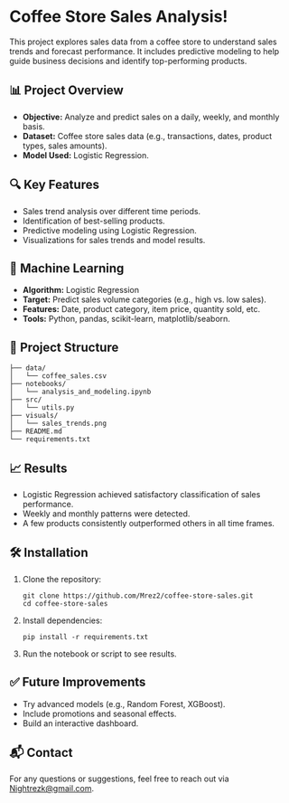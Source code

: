 # Coffee Store Sales Analysis!


This project explores sales data from a coffee store to understand sales trends and forecast performance. It includes predictive modeling to help guide business decisions and identify top-performing products.

## 📊 Project Overview
- **Objective:** Analyze and predict sales on a daily, weekly, and monthly basis.
- **Dataset:** Coffee store sales data (e.g., transactions, dates, product types, sales amounts).
- **Model Used:** Logistic Regression.

## 🔍 Key Features
- Sales trend analysis over different time periods.
- Identification of best-selling products.
- Predictive modeling using Logistic Regression.
- Visualizations for sales trends and model results.

## 🧠 Machine Learning
- **Algorithm:** Logistic Regression  
- **Target:** Predict sales volume categories (e.g., high vs. low sales).  
- **Features:** Date, product category, item price, quantity sold, etc.  
- **Tools:** Python, pandas, scikit-learn, matplotlib/seaborn.

## 📁 Project Structure
```
├── data/
│   └── coffee_sales.csv
├── notebooks/
│   └── analysis_and_modeling.ipynb
├── src/
│   └── utils.py
├── visuals/
│   └── sales_trends.png
├── README.md
└── requirements.txt
```

## 📈 Results
- Logistic Regression achieved satisfactory classification of sales performance.
- Weekly and monthly patterns were detected.
- A few products consistently outperformed others in all time frames.

## 🛠️ Installation
1. Clone the repository:
   ```
   git clone https://github.com/Mrez2/coffee-store-sales.git
   cd coffee-store-sales
   ```

2. Install dependencies:
   ```
   pip install -r requirements.txt
   ```

3. Run the notebook or script to see results.

## ✅ Future Improvements
- Try advanced models (e.g., Random Forest, XGBoost).
- Include promotions and seasonal effects.
- Build an interactive dashboard.

## 📬 Contact
For any questions or suggestions, feel free to reach out via [Nightrezk@gmail.com](https://github.com/Mrez2/coffee-store-sales/issues).
